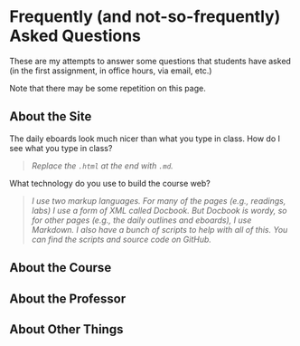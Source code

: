 Frequently (and not-so-frequently) Asked Questions
==================================================

These are my attempts to answer some questions that students have asked
(in the first assignment, in office hours, via email, etc.)

Note that there may be some repetition on this page.

About the Site
--------------

The daily eboards look much nicer than what you type in class.  How
do I see what you type in class?

> _Replace the `.html` at the end with `.md`._

What technology do you use to build the course web?

> _I use two markup languages.  For many of the pages (e.g., readings,
> labs) I use a form of XML called Docbook.  But Docbook is wordy, so
> for other pages (e.g., the daily outlines and eboards), I use
> Markdown.  I also have a bunch of scripts to help with all of this.
> You can find the scripts and source code on GitHub._

About the Course
----------------

About the Professor
-------------------

About Other Things
------------------

